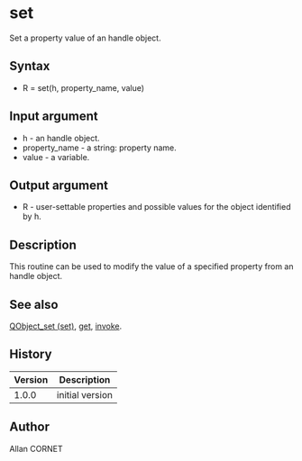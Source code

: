 

# set

Set a property value of an handle object.

## Syntax

- R = set(h, property_name, value)

## Input argument

 - h - an handle object.
 - property_name - a string: property name.
 - value - a variable.

## Output argument

 - R - user-settable properties and possible values for the object identified by h.

## Description


  <p>This routine can be used to modify the value of a specified property from an handle object.</p>


## See also

[QObject_set (set)](QObject_set.html), [get](get.md), [invoke](invoke.md).
## History

|Version|Description|
|------|------|
|1.0.0|initial version|


## Author

Allan CORNET



